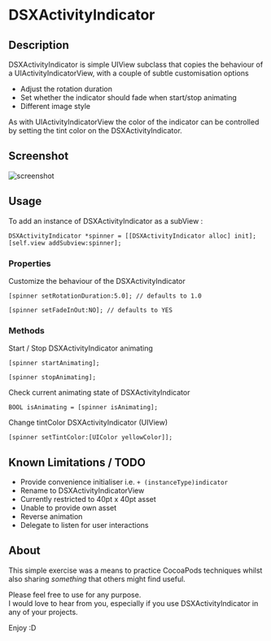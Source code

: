DSXActivityIndicator
====================

## Description
DSXActivityIndicator is simple UIView subclass that copies the behaviour of a UIActivityIndicatorView, with a couple of subtle customisation options  
* Adjust the rotation duration
* Set whether the indicator should fade when start/stop animating
* Different image style

As with UIActivityIndicatorView the color of the indicator can be controlled by setting the tint color on the DSXActivityIndicator.  

## Screenshot
![screenshot](https://raw.githubusercontent.com/mattglover/DSXActivityIndicator/master/Screenshot/screenshot.png "Screenshot - Multiple DSXActivityIndicators")

## Usage

To add an instance of DSXActivityIndicator as a subView :
```objc
DSXActivityIndicator *spinner = [[DSXActivityIndicator alloc] init];
[self.view addSubview:spinner];
```

### Properties
Customize the behaviour of the DSXActivityIndicator
```objc
[spinner setRotationDuration:5.0]; // defaults to 1.0
```
```objc
[spinner setFadeInOut:NO]; // defaults to YES
```

### Methods
Start / Stop DSXActivityIndicator animating
```objc
[spinner startAnimating];
```
```objc
[spinner stopAnimating];
```

Check current animating state of DSXActivityIndicator
```objc
BOOL isAnimating = [spinner isAnimating];
```

Change tintColor DSXActivityIndicator (UIView)
```objc
[spinner setTintColor:[UIColor yellowColor]];
```

## Known Limitations / TODO
* Provide convenience initialiser i.e. `+ (instanceType)indicator`
* Rename to DSXActivityIndicatorView
* Currently restricted to 40pt x 40pt asset
* Unable to provide own asset
* Reverse animation
* Delegate to listen for user interactions

## About
This simple exercise was a means to practice CocoaPods techniques whilst also sharing _something_ that others might find useful.  
  
Please feel free to use for any purpose.  
I would love to hear from you, especially if you use DSXActivityIndicator in any of your projects.  
  
Enjoy :D

